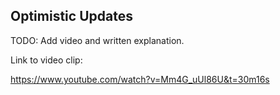 ## Optimistic Updates

TODO: Add video and written explanation.

Link to video clip:

https://www.youtube.com/watch?v=Mm4G_uUl86U&t=30m16s
